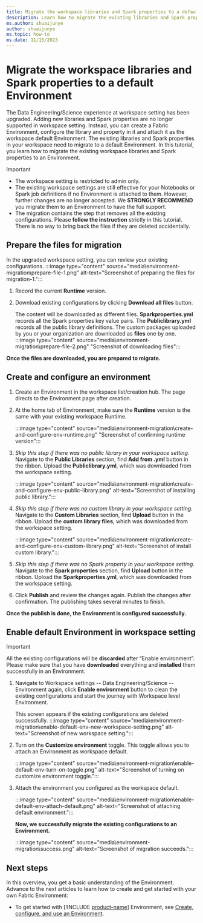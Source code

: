 ```yaml
---
title: Migrate the workspace libraries and Spark properties to a default Environment 
description: Learn how to migrate the existing libraries and Spark properties to an Environment.
ms.author: shuaijunye
author: shuaijunye
ms.topic: how-to
ms.date: 11/15/2023
---
```


# Migrate the workspace libraries and Spark properties to a default Environment

The Data Engineering/Science experience at workspace setting has been upgraded. Adding new libraries and Spark properties are no longer supported in workspace setting. Instead, you can create a Fabric Environment, configure the library and property in it and attach it as the workspace default Environment. The existing libraries and Spark properties in your workspace need to migrate to a default Environment. In this tutorial, you learn how to migrate the existing workspace libraries and Spark properties to an Environment.

> [!IMPORTANT]  
>
> - The workspace setting is restricted to admin only.
> - The existing workspace settings are still effective for your Notebooks or Spark job definitions if no Environment is attached to them. However, further changes are no longer accepted. We **STRONGLY RECOMMEND** you migrate them to an Environment to have the full support.
> - The migration contains the step that removes all the existing configurations. Please **follow the instruction** strictly in this tutorial. There is no way to bring back the files if they are deleted accidentally.
>

## Prepare the files for migration

In the upgraded workspace setting, you can review your existing configurations.
:::image type="content" source="media\environment-migration\prepare-file-1.png" alt-text="Screenshot of preparing the files for migration-1.":::

1. Record the current **Runtime** version.

2. Download existing configurations by clicking **Download all files** button.

    The content will be downloaded as different files. **Sparkproperties.yml** records all the Spark properties key value pairs. The **Publiclibrary.yml** records all the public library definitions. The custom packages uploaded by you or your organization are downloaded as **files** one by one.
    :::image type="content" source="media\environment-migration\prepare-file-2.png" "Screenshot of downloading files":::

**Once the files are downloaded, you are prepared to migrate.**

## Create and configure an environment

1. Create an Environment in the workspace list/creation hub. The page directs to the Environment page after creation.

2. At the home tab of Environment, make sure the **Runtime** version is the same with your existing workspace Runtime.

    :::image type="content" source="media\environment-migration\create-and-configure-env-runtime.png" "Screenshot of confirming runtime version":::

3. *Skip this step if there was no public library in your workspace setting.* Navigate to the **Public Libraries** section, find **Add from .yml** button in the ribbon. Upload the **Publiclibrary.yml**, which was downloaded from the workspace setting.

    :::image type="content" source="media\environment-migration\create-and-configure-env-public-library.png" alt-text="Screenshot of installing public library.":::

4. *Skip this step if there was no custom library in your workspace setting.* Navigate to the **Custom Libraries** section, find **Upload** button in the ribbon. Upload the **custom library files**, which was downloaded from the workspace setting.

    :::image type="content" source="media\environment-migration\create-and-configure-env-custom-library.png" alt-text="Screenshot of install custom library.":::

5. *Skip this step if there was no Spark property in your workspace setting.* Navigate to the **Spark properties** section, find **Upload** button in the ribbon. Upload the **Sparkproperties.yml**, which was downloaded from the workspace setting.

6. Click **Publish** and review the changes again. Publish the changes after confirmation. The publishing takes several minutes to finish.

**Once the publish is done, the Environment is configured successfully.**

## Enable default Environment in workspace setting

> [!IMPORTANT]
> All the existing configurations will be **discarded** after “Enable environment”. Please make sure that you have **downloaded** everything and **installed** them successfully in an Environment.
>

1. Navigate to Workspace settings -- Data Engineering/Science -- Environment again, click **Enable environment** button to clean the existing configurations and start the journey with Workspace level Environment.

    This screen appears if the existing configurations are deleted successfully.
    :::image type="content" source="media\environment-migration\enable-default-env-new-workspace-setting.png" alt-text="Screenshot of new workspace setting.":::

2. Turn on the **Customize environment** toggle. This toggle allows you to attach an Environment as workspace default.

    :::image type="content" source="media\environment-migration\enable-default-env-turn-on-toggle.png" alt-text="Screenshot of turning on customize environment toggle.":::

3. Attach the environment you configured as the workspace default.

    :::image type="content" source="media\environment-migration\enable-default-env-attach-default.png" alt-text="Screenshot of attaching default environment.":::

    **Now, we successfully migrate the existing configurations to an Environment.**
   
    :::image type="content" source="media\environment-migration\success.png" alt-text="Screenshot of migration succeeds.":::

## Next steps

In this overview, you get a basic understanding of the Environment. Advance to the next articles to learn how to create and get started with your own Fabric Environment:

- To get started with [!INCLUDE [product-name](../includes/product-name.md)] Environment, see [Create, configure, and use an Environment](create-and-use-environment.md).
